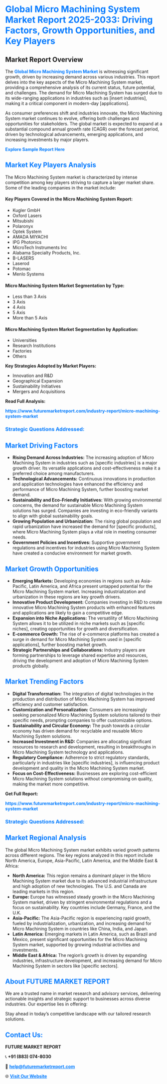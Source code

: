 <h1 style="color: #007BFF;">Global Micro Machining System Market Report 2025-2033: Driving Factors, Growth Opportunities, and Key Players</h1>

<section id="overview">
<h2>Market Report Overview</h2>
<p>The <a href="https://www.futuremarketreport.com/industry-report/micro-machining-system-market" style="color: #007BFF; text-decoration: none;"><strong>Global Micro Machining System Market</strong></a> is witnessing significant growth, driven by increasing demand across various industries. This report delves into the key aspects of the Micro Machining System market, providing a comprehensive analysis of its current status, future potential, and challenges. The demand for Micro Machining System has surged due to its wide-ranging applications in industries such as [insert industries], making it a critical component in modern-day [applications].</p>
<p>As consumer preferences shift and industries innovate, the Micro Machining System market continues to evolve, offering both challenges and opportunities for stakeholders. The global market is expected to expand at a substantial compound annual growth rate (CAGR) over the forecast period, driven by technological advancements, emerging applications, and increasing investments by major players.</p>
</section>

<section id="overview">
<p><a href="https://www.futuremarketreport.com/request-sample/reportId=55939" style="color: #007BFF; text-decoration: none;"><strong>Explore Sample Report Here</strong></a></p>
</section>

<section id="key-players">
<h2 style="color: #007BFF;">Market Key Players Analysis</h2>
<p>The Micro Machining System market is characterized by intense competition among key players striving to capture a larger market share. Some of the leading companies in the market include:</p>
<h4>Key Players Covered in the Micro Machining System Report:</h4>
<ul><li>Kugler GmbH</li><li>Oxford Lasers</li><li>Mitsubishi</li><li>Polaronyx</li><li>Optek System</li><li>AMADA MIYACHI</li><li>IPG Photonics</li><li>MicroTech Instruments Inc</li><li>Alabama Specialty Products, Inc.</li><li>B-LASERS</li><li>Laserod</li><li>Potomac</li><li>Menlo Systems</li></ul>
<h4>Micro Machining System Market Segmentation by Type:</h4>
<ul><li>Less than 3 Axis</li><li>3 Axis</li><li>4 Axis</li><li>5 Axis</li><li>More than 5 Axis</li></ul>

<h4>Micro Machining System Market Segmentation by Application:</h4>
<ul><li>Universities</li><li>Research Institutions</li><li>Factories</li><li>Others</li></ul>
<p><strong>Key Strategies Adopted by Market Players:</strong></p>
<ul>
<li>Innovation and R&D</li>
<li>Geographical Expansion</li>
<li>Sustainability Initiatives</li>
<li>Mergers and Acquisitions</li>
</ul>
</section>

<section>
<p><strong>Read Full Analysis: </strong></p><a href="https://www.futuremarketreport.com/industry-report/micro-machining-system-market" style="color: #007BFF; text-decoration: none;"><strong>https://www.futuremarketreport.com/industry-report/micro-machining-system-market</strong></a>
<h3 style="color: #007BFF;">Strategic Questions Addressed:</h3>
</section>

<section id="driving-factors">
<h2 style="color: #007BFF;">Market Driving Factors</h2>
<ul>
<li><strong>Rising Demand Across Industries:</strong> The increasing adoption of Micro Machining System in industries such as [specific industries] is a major growth driver. Its versatile applications and cost-effectiveness make it a preferred choice among manufacturers.</li>
<li><strong>Technological Advancements:</strong> Continuous innovations in production and application technologies have enhanced the efficiency and performance of Micro Machining System, further boosting market demand.</li>
<li><strong>Sustainability and Eco-Friendly Initiatives:</strong> With growing environmental concerns, the demand for sustainable Micro Machining System solutions has surged. Companies are investing in eco-friendly variants to align with global sustainability goals.</li>
<li><strong>Growing Population and Urbanization:</strong> The rising global population and rapid urbanization have increased the demand for [specific products], where Micro Machining System plays a vital role in meeting consumer needs.</li>
<li><strong>Government Policies and Incentives:</strong> Supportive government regulations and incentives for industries using Micro Machining System have created a conducive environment for market growth.</li>
</ul>
</section>

<section id="growth-opportunities">
<h2 style="color: #007BFF;">Market Growth Opportunities</h2>
<ul>
<li><strong>Emerging Markets:</strong> Developing economies in regions such as Asia-Pacific, Latin America, and Africa present untapped potential for the Micro Machining System market. Increasing industrialization and urbanization in these regions are key growth drivers.</li>
<li><strong>Innovative Product Development:</strong> Companies investing in R&D to create innovative Micro Machining System products with enhanced features and applications are likely to gain a competitive edge.</li>
<li><strong>Expansion into Niche Applications:</strong> The versatility of Micro Machining System allows it to be utilized in niche markets such as [specific niches], creating opportunities for growth and diversification.</li>
<li><strong>E-commerce Growth:</strong> The rise of e-commerce platforms has created a surge in demand for Micro Machining System used in [specific applications], further boosting market growth.</li>
<li><strong>Strategic Partnerships and Collaborations:</strong> Industry players are forming partnerships to leverage shared expertise and resources, driving the development and adoption of Micro Machining System products globally.</li>
</ul>
</section>

<section id="trending-factors">
<h2 style="color: #007BFF;">Market Trending Factors</h2>
<ul>
<li><strong>Digital Transformation:</strong> The integration of digital technologies in the production and distribution of Micro Machining System has improved efficiency and customer satisfaction.</li>
<li><strong>Customization and Personalization:</strong> Consumers are increasingly seeking personalized Micro Machining System solutions tailored to their specific needs, prompting companies to offer customizable options.</li>
<li><strong>Sustainability and Circular Economy:</strong> The push towards a circular economy has driven demand for recyclable and reusable Micro Machining System solutions.</li>
<li><strong>Increased Investment in R&D:</strong> Companies are allocating significant resources to research and development, resulting in breakthroughs in Micro Machining System technology and applications.</li>
<li><strong>Regulatory Compliance:</strong> Adherence to strict regulatory standards, particularly in industries like [specific industries], is influencing product development and quality in the Micro Machining System market.</li>
<li><strong>Focus on Cost-Effectiveness:</strong> Businesses are exploring cost-efficient Micro Machining System solutions without compromising on quality, making the market more competitive.</li>
</ul>
</section>

<section>
<p><strong>Get Full Report: </strong></p><a href="https://www.futuremarketreport.com/industry-report/micro-machining-system-market" style="color: #007BFF; text-decoration: none;"><strong>https://www.futuremarketreport.com/industry-report/micro-machining-system-market</strong></a>
<h3 style="color: #007BFF;">Strategic Questions Addressed:</h3>
</section>


<section id="regional-analysis">
<h2 style="color: #007BFF;">Market Regional Analysis</h2>
<p>The global Micro Machining System market exhibits varied growth patterns across different regions. The key regions analyzed in this report include North America, Europe, Asia-Pacific, Latin America, and the Middle East & Africa:</p>
<ul>
<li><strong>North America:</strong> This region remains a dominant player in the Micro Machining System market due to its advanced industrial infrastructure and high adoption of new technologies. The U.S. and Canada are leading markets in this region.</li>
<li><strong>Europe:</strong> Europe has witnessed steady growth in the Micro Machining System market, driven by stringent environmental regulations and a focus on sustainability. Key countries include Germany, France, and the U.K.</li>
<li><strong>Asia-Pacific:</strong> The Asia-Pacific region is experiencing rapid growth, fueled by industrialization, urbanization, and increasing demand for Micro Machining System in countries like China, India, and Japan.</li>
<li><strong>Latin America:</strong> Emerging markets in Latin America, such as Brazil and Mexico, present significant opportunities for the Micro Machining System market, supported by growing industrial activities and investments.</li>
<li><strong>Middle East & Africa:</strong> The region’s growth is driven by expanding industries, infrastructure development, and increasing demand for Micro Machining System in sectors like [specific sectors].</li>
</ul>
</section>

<footer>
<h2 style="color: #007BFF;">About FUTURE MARKET REPORT</h2>
<p>We are a trusted name in market research and advisory services, delivering actionable insights and strategic support to businesses across diverse industries. Our expertise lies in offering:</p>

<p>Stay ahead in today’s competitive landscape with our tailored research solutions.</p>

<h2 style="color: #007BFF;">Contact Us:</h2>
<p><strong>FUTURE MARKET REPORT</strong></p>
<p>📞 <strong>+91 (883) 074-8030</strong></p>
<p>📧 <strong><a href="mailto:help@futuremarketreport.com" style="color: #007BFF;">help@futuremarketreport.com</a></strong></p>
<p>🌐 <strong><a href="https://www.futuremarketreport.com/" style="color: #007BFF;">Visit Our Website</a></strong></p>
</footer>